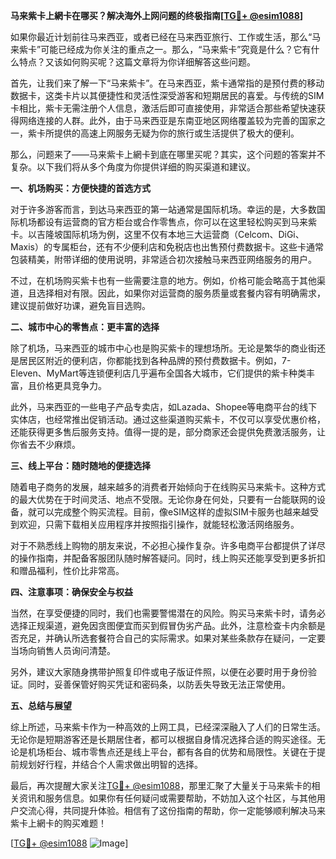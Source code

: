 **马来紫卡上網卡在哪买？解决海外上网问题的终极指南[[TG💪+ @esim1088](https://t.me/s/esim1088)]**

如果你最近计划前往马来西亚，或者已经在马来西亚旅行、工作或生活，那么“马来紫卡”可能已经成为你关注的重点之一。那么，“马来紫卡”究竟是什么？它有什么特点？又该如何购买呢？这篇文章将为你详细解答这些问题。

首先，让我们来了解一下“马来紫卡”。在马来西亚，紫卡通常指的是预付费的移动数据卡，这类卡片以其便捷性和灵活性深受游客和短期居民的喜爱。与传统的SIM卡相比，紫卡无需注册个人信息，激活后即可直接使用，非常适合那些希望快速获得网络连接的人群。此外，由于马来西亚是东南亚地区网络覆盖较为完善的国家之一，紫卡所提供的高速上网服务无疑为你的旅行或生活提供了极大的便利。

那么，问题来了——马来紫卡上網卡到底在哪里买呢？其实，这个问题的答案并不复杂。以下我们将从多个角度为你提供详细的购买渠道和建议。

**一、机场购买：方便快捷的首选方式**

对于许多游客而言，到达马来西亚的第一站通常是国际机场。幸运的是，大多数国际机场都设有运营商的官方柜台或合作零售点，你可以在这里轻松购买到马来紫卡。以吉隆坡国际机场为例，这里不仅有本地三大运营商（Celcom、DiGi、Maxis）的专属柜台，还有不少便利店和免税店也出售预付费数据卡。这些卡通常包装精美，附带详细的使用说明，非常适合初次接触马来西亚网络服务的用户。

不过，在机场购买紫卡也有一些需要注意的地方。例如，价格可能会略高于其他渠道，且选择相对有限。因此，如果你对运营商的服务质量或套餐内容有明确需求，建议提前做好功课，避免盲目选购。

**二、城市中心的零售点：更丰富的选择**

除了机场，马来西亚的城市中心也是购买紫卡的理想场所。无论是繁华的商业街还是居民区附近的便利店，你都能找到各种品牌的预付费数据卡。例如，7-Eleven、MyMart等连锁便利店几乎遍布全国各大城市，它们提供的紫卡种类丰富，且价格更具竞争力。

此外，马来西亚的一些电子产品专卖店，如Lazada、Shopee等电商平台的线下实体店，也经常推出促销活动。通过这些渠道购买紫卡，不仅可以享受优惠价格，还能获得更多售后服务支持。值得一提的是，部分商家还会提供免费激活服务，让你省去不少麻烦。

**三、线上平台：随时随地的便捷选择**

随着电子商务的发展，越来越多的消费者开始倾向于在线购买马来紫卡。这种方式的最大优势在于时间灵活、地点不受限。无论你身在何处，只要有一台能联网的设备，就可以完成整个购买流程。目前，像eSIM这样的虚拟SIM卡服务也越来越受到欢迎，只需下载相关应用程序并按照指引操作，就能轻松激活网络服务。

对于不熟悉线上购物的朋友来说，不必担心操作复杂。许多电商平台都提供了详尽的操作指南，并配备客服团队随时解答疑问。同时，线上购买还能享受到更多折扣和赠品福利，性价比非常高。

**四、注意事项：确保安全与权益**

当然，在享受便捷的同时，我们也需要警惕潜在的风险。购买马来紫卡时，请务必选择正规渠道，避免因贪图便宜而买到假冒伪劣产品。此外，注意检查卡内余额是否充足，并确认所选套餐符合自己的实际需求。如果对某些条款存在疑问，一定要当场向销售人员询问清楚。

另外，建议大家随身携带护照复印件或电子版证件照，以便在必要时用于身份验证。同时，妥善保管好购买凭证和密码条，以防丢失导致无法正常使用。

**五、总结与展望**

综上所述，马来紫卡作为一种高效的上网工具，已经深深融入了人们的日常生活。无论你是短期游客还是长期居住者，都可以根据自身情况选择合适的购买途径。无论是机场柜台、城市零售点还是线上平台，都有各自的优势和局限性。关键在于提前规划好行程，并结合个人需求做出明智的选择。

最后，再次提醒大家关注[TG💪+ @esim1088](https://t.me/s/esim1088)，那里汇聚了大量关于马来紫卡的相关资讯和服务信息。如果你有任何疑问或需要帮助，不妨加入这个社区，与其他用户交流心得，共同提升体验。相信有了这份指南的帮助，你一定能够顺利解决马来紫卡上網卡的购买难题！

[[TG💪+ @esim1088](https://t.me/s/esim1088) ![Image](https://i.postimg.cc/4NQfJmqS/Snipaste-2025-05-13-00-14-12.png)]
